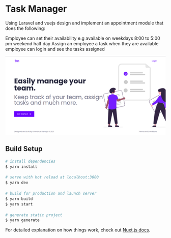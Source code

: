 # Task Manager

Using Laravel and vuejs design and implement an appointment module that does the following:

Employee can set their availability e.g available on weekdays 8:00 to 5:00 pm weekend half day
Assign an employee a task when they are available
employee can login and see the tasks assigned

<img src="https://github.com/ekaranjaa/task-manager/blob/master/static/images/screenshot.png">

## Build Setup

```bash
# install dependencies
$ yarn install

# serve with hot reload at localhost:3000
$ yarn dev

# build for production and launch server
$ yarn build
$ yarn start

# generate static project
$ yarn generate
```

For detailed explanation on how things work, check out [Nuxt.js docs](https://nuxtjs.org).
